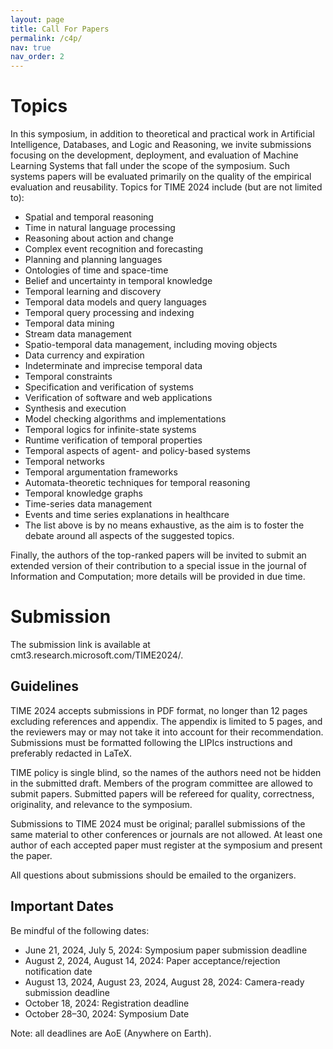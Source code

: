 ```yaml
---
layout: page
title: Call For Papers
permalink: /c4p/
nav: true
nav_order: 2
---
```


# Topics

In this symposium, in addition to theoretical and practical work in Artificial Intelligence, Databases, and Logic and Reasoning, we invite submissions focusing on the development, deployment, and evaluation of Machine Learning Systems that fall under the scope of the symposium. Such systems papers will be evaluated primarily on the quality of the empirical evaluation and reusability. Topics for TIME 2024 include (but are not limited to):

- Spatial and temporal reasoning
- Time in natural language processing
- Reasoning about action and change
- Complex event recognition and forecasting
- Planning and planning languages
- Ontologies of time and space-time
- Belief and uncertainty in temporal knowledge
- Temporal learning and discovery
- Temporal data models and query languages
- Temporal query processing and indexing
- Temporal data mining
- Stream data management
- Spatio-temporal data management, including moving objects
- Data currency and expiration
- Indeterminate and imprecise temporal data
- Temporal constraints
- Specification and verification of systems
- Verification of software and web applications
- Synthesis and execution
- Model checking algorithms and implementations
- Temporal logics for infinite-state systems
- Runtime verification of temporal properties
- Temporal aspects of agent- and policy-based systems
- Temporal networks
- Temporal argumentation frameworks
- Automata-theoretic techniques for temporal reasoning
- Temporal knowledge graphs
- Time-series data management
- Events and time series explanations in healthcare
- The list above is by no means exhaustive, as the aim is to foster the debate around all aspects of the suggested topics.

Finally, the authors of the top-ranked papers will be invited to submit an extended version of their contribution to a special issue in the journal of Information and Computation; more details will be provided in due time.

# Submission

The submission link is available at cmt3.research.microsoft.com/TIME2024/.

## Guidelines

TIME 2024 accepts submissions in PDF format, no longer than 12 pages excluding references and appendix. The appendix is limited to 5 pages, and the reviewers may or may not take it into account for their recommendation. Submissions must be formatted following the LIPIcs instructions and preferably redacted in LaTeX.

TIME policy is single blind, so the names of the authors need not be hidden in the submitted draft. Members of the program committee are allowed to submit papers. Submitted papers will be refereed for quality, correctness, originality, and relevance to the symposium.

Submissions to TIME 2024 must be original; parallel submissions of the same material to other conferences or journals are not allowed. At least one author of each accepted paper must register at the symposium and present the paper.

All questions about submissions should be emailed to the organizers.

## Important Dates

Be mindful of the following dates:

- June 21, 2024, July 5, 2024: Symposium paper submission deadline
- August 2, 2024, August 14, 2024: Paper acceptance/rejection notification date
- August 13, 2024, August 23, 2024, August 28, 2024: Camera-ready submission deadline
- October 18, 2024: Registration deadline
- October 28–30, 2024: Symposium Date

Note: all deadlines are AoE (Anywhere on Earth).
